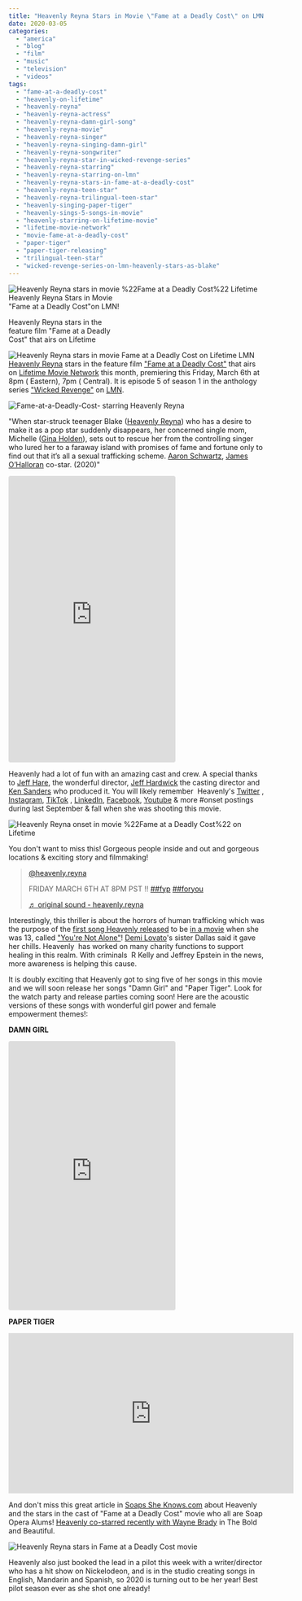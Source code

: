 ```yaml
---
title: "Heavenly Reyna Stars in Movie \"Fame at a Deadly Cost\" on LMN!"
date: 2020-03-05
categories: 
  - "america"
  - "blog"
  - "film"
  - "music"
  - "television"
  - "videos"
tags: 
  - "fame-at-a-deadly-cost"
  - "heavenly-on-lifetime"
  - "heavenly-reyna"
  - "heavenly-reyna-actress"
  - "heavenly-reyna-damn-girl-song"
  - "heavenly-reyna-movie"
  - "heavenly-reyna-singer"
  - "heavenly-reyna-singing-damn-girl"
  - "heavenly-reyna-songwriter"
  - "heavenly-reyna-star-in-wicked-revenge-series"
  - "heavenly-reyna-starring"
  - "heavenly-reyna-starring-on-lmn"
  - "heavenly-reyna-stars-in-fame-at-a-deadly-cost"
  - "heavenly-reyna-teen-star"
  - "heavenly-reyna-trilingual-teen-star"
  - "heavenly-singing-paper-tiger"
  - "heavenly-sings-5-songs-in-movie"
  - "heavenly-starring-on-lifetime-movie"
  - "lifetime-movie-network"
  - "movie-fame-at-a-deadly-cost"
  - "paper-tiger"
  - "paper-tiger-releasing"
  - "trilingual-teen-star"
  - "wicked-revenge-series-on-lmn-heavenly-stars-as-blake"
---
```


![Heavenly Reyna stars in movie %22Fame at a Deadly Cost%22 Lifetime ](https://pub-ac94b3f306b24c0dba4238943c97f2e1.r2.dev/6a00e5502a95078833025d9b3905ee200c.jpg)Heavenly Reyna Stars in Movie  
"Fame at a Deadly Cost"on LMN!    
  
Heavenly Reyna stars in the  
feature film "Fame at a Deadly  
Cost" that airs on Lifetime  
  
  

<!--more-->  
[](https://pub-ac94b3f306b24c0dba4238943c97f2e1.r2.dev/6a00e5502a950788330240a5133774200b-scaled.jpg)![Heavenly Reyna stars in movie Fame at a Deadly Cost on Lifetime LMN ](https://pub-ac94b3f306b24c0dba4238943c97f2e1.r2.dev/6a00e5502a950788330240a5133774200b-scaled.jpg)[  
](https://pub-ac94b3f306b24c0dba4238943c97f2e1.r2.dev/6a00e5502a950788330240a5133774200b-scaled.jpg)[Heavenly Reyna](https://www.heavenlyreyna.com "Heavenly Reyna ") stars in the feature film ["Fame at a Deadly Cost"](https://www.mylifetime.com/movies/fame-at-a-deadly-cost "Fame at a Deadly Cost starring Heavenly Reyna on LMN") that airs on [Lifetime Movie Network](https://www.mylifetime.com/lmn "Lifetime Movie Network starring Heavenly Reyna") this month, premiering this Friday, March 6th at 8pm ( Eastern), 7pm ( Central). It is episode 5 of season 1 in the anthology series ["Wicked Revenge"](https://www.imdb.com/video/vi3332488729?playlistId=nm7413363&ref_=nm_ov_vi "Heavenly Reyna starring in Wicked Revenge series on LMN") on [LMN](https://www.instagram.com/lifetimemovies/ "Lifetime Movie Network").  
  
![Fame-at-a-Deadly-Cost- starring Heavenly Reyna ](https://pub-ac94b3f306b24c0dba4238943c97f2e1.r2.dev/6a00e5502a95078833025d9b39318c200c.jpg)

"When star-struck teenager Blake ([Heavenly Reyna](https://www.instagram.com/heavenly.reyna/ "Heavenly Reyna star &  Instagram Influencer")) who has a desire to make it as a pop star suddenly disappears, her concerned single mom, Michelle ([Gina Holden](https://www.instagram.com/holdentome/ "Gina Holden")), sets out to rescue her from the controlling singer who lured her to a faraway island with promises of fame and fortune only to find out that it’s all a sexual trafficking scheme. [Aaron Schwartz](https://www.instagram.com/aaronschwartz11/ "Aaron Schwartz"), [James O’Halloran](https://www.instagram.com/jimmyjamesoh/ "James O'Halloran") co-star. (2020)"

<iframe allowfullscreen="true" allowtransparency="true" class="instagram-media instagram-media-rendered" data-instgrm-payload-id="instagram-media-payload-0" frameborder="0" height="561" id="instagram-embed-0" scrolling="no" src="https://www.instagram.com/p/B9U9moih9o7/embed/captioned/?cr=1&v=12&wp=1128&rd=https%3A%2F%2Fwww.typepad.com&rp=%2Fsite%2Fblogs%2F6a00e5502a9507883300e5502a95098833%2Fpost%2F6a00e5502a95078833025d9b390676200c%2Fedit%3Fsaved%3De#%7B%22ci%22%3A0%2C%22os%22%3A733%7D" style="background-color: white; border-top-left-radius: 3px; border-top-right-radius: 3px; border-bottom-right-radius: 3px; border-bottom-left-radius: 3px; border: 1px solid #dbdbdb; box-shadow: none; display: block; margin: 0px 0px 12px; min-width: 326px; padding: 0px;"></iframe>

<script src="//www.instagram.com/embed.js"></script>

  
Heavenly had a lot of fun with an amazing cast and crew. A special thanks to [Jeff Hare](https://www.imdb.com/name/nm0362799/ "Jeff Hare director"), the wonderful director, [Jeff Hardwick](http://www.jeffhardwickcasting.com/JeffHardwickCasting.com/Homepage.html "Jeff Hardwick casting director for Fame at a Deadly Cost") the casting director and [Ken Sanders](https://www.imdb.com/name/nm0006803/ "Ken Sanders producer of Fame at a Deadly Cost") who produced it. You will likely remember  Heavenly's [Twitter](https://twitter.com/heavenlyreyna "Heavenly Reyna on Twitter ") , [Instagram](https://www.instagram.com/heavenly.reyna/ "Heavenly Reyna on Instagram - Influencer"), [TikTok](https://www.tiktok.com/@heavenly.reyna?langCountry=jv&source=h5_m "Heavenly Reyna TikTok viral") , [LinkedIn](https://www.linkedin.com/in/heavenlyreyna/ "Heavenly Reyna on Linkedin"), [Facebook](https://www.facebook.com/heavenlyreyna.9/ "Heavenly Reyna on Facebook "), [Youtube](https://www.youtube.com/channel/UCcMwuQFsEJfOct29ZTa0v8w "Heavenly Reyna on youtube ") & more #onset postings during last September & fall when she was shooting this movie.   
  
![Heavenly Reyna onset in movie %22Fame at a Deadly Cost%22 on Lifetime](https://pub-ac94b3f306b24c0dba4238943c97f2e1.r2.dev/6a00e5502a950788330240a4eb00b1200d.jpg)

You don't want to miss this! Gorgeous people inside and out and gorgeous locations & exciting story and filmmaking! 

> [@heavenly.reyna](https://www.tiktok.com/@heavenly.reyna "@heavenly.reyna")
> 
> FRIDAY MARCH 6TH AT 8PM PST !! [##fyp](https://www.tiktok.com/tag/fyp "fyp") [##foryou](https://www.tiktok.com/tag/foryou "foryou")
> 
> [♬ original sound - heavenly.reyna](https://www.tiktok.com/music/original-sound-6800502437024172805 "♬ original sound - heavenly.reyna")

<script src="https://www.tiktok.com/embed.js"></script>

Interestingly, this thriller is about the horrors of human trafficking which was the purpose of the [first song Heavenly released](https://pub-ac94b3f306b24c0dba4238943c97f2e1.r2.dev/2014/12/mozarts-recording-her-beautiful-song-youre-not-alone.html "Heavenly Reyna song You're not alone about Human trafficking ") to be [in a movie](https://pub-ac94b3f306b24c0dba4238943c97f2e1.r2.dev/2014/12/mozart-sings-youre-not-alone-on-the-radio-possibly-a-movie.html "Heavenly Reyna on the radio") when she was 13, called ["You're Not Alone"](https://pub-ac94b3f306b24c0dba4238943c97f2e1.r2.dev/2015/01/buy-mozarts-song-youre-not-alone-on-itunes-googleplay-or-amazon-.html "Heavenly Reyna song You're not alone")! [Demi Lovato](https://pub-ac94b3f306b24c0dba4238943c97f2e1.r2.dev/2014/06/demi-lovato-dianna-de-la-garza-singing-and-mozarts-sat-score.html "Heavenly Reyna and Demi Lovato")'s sister Dallas said it gave her chills. Heavenly  has worked on many charity functions to support healing in this realm. With criminals  R Kelly and Jeffrey Epstein in the news, more awareness is helping this cause.   
  
It is doubly exciting that Heavenly got to sing five of her songs in this movie and we will soon release her songs "Damn Girl" and "Paper Tiger". Look for the watch party and release parties coming soon! Here are the acoustic versions of these songs with wonderful girl power and female empowerment themes!:  
  
**DAMN GIRL**  
  

<iframe allowfullscreen="true" allowtransparency="true" class="instagram-media instagram-media-rendered" data-instgrm-payload-id="instagram-media-payload-0" frameborder="0" height="527" id="instagram-embed-0" scrolling="no" src="https://www.instagram.com/p/BzoGbzaAWgH/embed/captioned/?cr=1&v=12&wp=1128&rd=https%3A%2F%2Fwww.typepad.com&rp=%2Fsite%2Fblogs%2F6a00e5502a9507883300e5502a95098833%2Fpost%2F6a00e5502a95078833025d9b390676200c%2Fedit%3Fsaved%3De#%7B%22ci%22%3A0%2C%22os%22%3A785%7D" style="background-color: white; border-top-left-radius: 3px; border-top-right-radius: 3px; border-bottom-right-radius: 3px; border-bottom-left-radius: 3px; border: 1px solid #dbdbdb; box-shadow: none; display: block; margin: 0px 0px 12px; min-width: 326px; padding: 0px;"></iframe>

  
**PAPER TIGER**   

<iframe allow="accelerometer; autoplay; encrypted-media; gyroscope; picture-in-picture" allowfullscreen frameborder="0" height="315" src="https://www.youtube.com/embed/r74VIYMZD_Y" width="560"></iframe>

  
  
And don't miss this great article in [Soaps She Knows.com](https://soaps.sheknows.com/soaps/news/560791/bb-days-gl-yr-alums-lmn-movie-fame-at-a-deadly-cost/ "Heavenly Reyna featured in Soaps she knows") about Heavenly and the stars in the cast of "Fame at a Deadly Cost" movie who all are Soap Opera Alums! [Heavenly co-starred recently with Wayne Brady](https://vimeo.com/386575663 "Heavenly Reyna co starred with Wayne Brady on The Bold and the Beautiful") in The Bold and Beautiful.  
  
![Heavenly Reyna stars in Fame at a Deadly Cost movie](https://pub-ac94b3f306b24c0dba4238943c97f2e1.r2.dev/6a00e5502a95078833025d9b39387e200c.jpg)  
  
  
Heavenly also just booked the lead in a pilot this week with a writer/director who has a hit show on Nickelodeon, and is in the studio creating songs in English, Mandarin and Spanish, so 2020 is turning out to be her year! Best pilot season ever as she shot one already!

<script src="//www.instagram.com/embed.js"></script>
